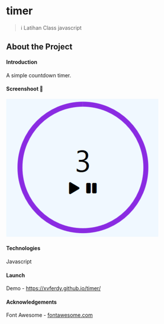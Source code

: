 # timer

> :information_source: Latihan Class javascript

## About the Project
#### Introduction
A simple countdown timer.

#### Screenshoot :rainbow:
<img src="timer.png">

#### Technologies
Javascript

#### Launch
Demo - https://xvferdy.github.io/timer/

#### Acknowledgements
Font Awesome - [fontawesome.com](https://fonts.google.com/)
